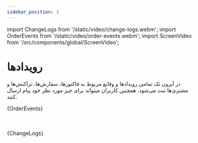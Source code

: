 ```yaml
---
sidebar_position: 3
---
```


import ChangeLogs from '/static/video/change-logs.webm';
import OrderEvents from '/static/video/order-events.webm';
import ScreenVideo from '/src/components/global/ScreenVideo';

# رویدادها 

در آیرون تک تمامی رویداد‌ها و وقایع مربوط به فاکتور‌ها، سفارش‌ها، تراکنش‌ها و مشتری‌ها ثبت می‌شود.
همچنین کاربران میتواند برای چیز مورد نظر خود پیام ارسال کنند.

<ScreenVideo>{OrderEvents}</ScreenVideo>

<br></br>
<ScreenVideo>{ChangeLogs}</ScreenVideo>


